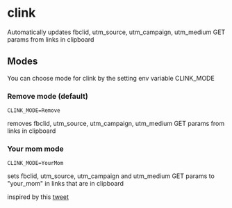 # clink

Automatically updates fbclid, utm_source, utm_campaign, utm_medium GET params from links in clipboard 

## Modes
You can choose mode for clink by the setting env variable CLINK_MODE

### Remove mode (default)
```
CLINK_MODE=Remove
```
removes fbclid, utm_source, utm_campaign, utm_medium GET params from links in clipboard

### Your mom mode
```
CLINK_MODE=YourMom
```
sets fbclid, utm_source, utm_campaign and utm_medium GET params to "your_mom" in links that are in clipboard

inspired by this [tweet](https://twitter.com/ftrain/status/1359138516681314311?s=21)



